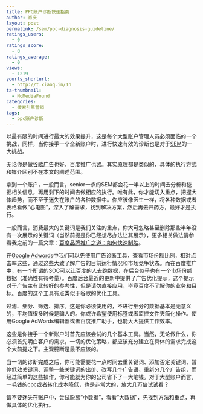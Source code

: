 ```yaml
---
title: PPC账户诊断快速指南
author: 肖庆
layout: post
permalink: /sem/ppc-diagnosis-guideline/
ratings_users:
  - 0
ratings_score:
  - 0
ratings_average:
  - 0
views:
  - 1219
yourls_shorturl:
  - http://t.xiaoq.in/1n
ta-thumbnail:
  - NoMediaFound
categories:
  - 搜索引擎营销
tags:
  - ppc账户诊断
---
```

以最有限的时间进行最大的效果提升，这是每个大型账户管理人员必须面临的一个挑战，同样，当你接手一个全新账户时，进行快速有效的诊断也是对于<span class='wp_keywordlink'><a href="http://blog.xiaoq.in/sem/" title="SEM搜索引擎营销" target="_blank">SEM</a></span>的一大挑战。

无论你是做<span class='wp_keywordlink'><a href="http://blog.xiaoq.in/google-adwords/" title="谷歌广告" target="_blank">谷歌广告</a></span>也好，百度推广也罢。其实原理都是类似的，具体的执行方式和媒介区别不在本文的阐述范围。

拿到一个账户，一般而言，senior一点的SEM都会花一半以上的时间去分析和挖掘相关信息，再用剩下的时间去做相应的执行。唯有此，你才能切入重点，把握大体趋势，而不至于迷失在账户的各种数据中。你应该像医生一样，将各种数据或者表格看做“心电图”，深入了解需求，找到解决方案，然后再去开药方，最好才是执行。

一般而言，消费最大的关键词是我们关注的重点，你大可忽略甚至删除那些半年没有一次展示的关键词（当然前提是你已经想尽办法让其展示），更多相关做法请参看我之前的一篇文章：<a title="百度品牌推广之道：如何快速制胜" href="http://xiaoq.in/sem-baidu/branding-with-baidu-speedy/" target="_blank">百度品牌推广之道：如何快速制胜</a>。

在<span class='wp_keywordlink'><a href="http://blog.xiaoq.in/google-adwords/" title="Google Adwords" target="_blank">Google Adwords</a></span>中我们可以先使用广告诊断工具，查看市场份额比例，相对点击率这些，通过这些大致了解广告的目前运行情况和市场竞争状态。而在百度推广中，有一个所谓的SOC可以让百度的人去跑数据，在后台似乎也有一个市场份额数据（准确性有待考量）。百度后台最近的更新中提供了广告优化提示，这个提示对于广告主有比较好的参考性，但是请勿直接应用，毕竟百度不了解你的业务和目标。百度的这个工具有点类似于谷歌的优化工具。

过滤、细分、筛选、排序。这是你必须使用的，不进行细分的数据基本是无意义的，平均值很多时候是骗人的。你或许希望使用标签或者监控文件夹简化操作。使用Google AdWords编辑器或者百度推广助手，也能大大提供工作效率。

这些是你接手一个新账户时首先应该尝试的几个基本工具。当然，无论做什么，你必须首先明白客户的需求，一切的优化策略，都应该充分建立在具体的需求完成这个大前提之下。主观臆断是最不应该的。

当一切的诊断完成之后，你可能需要花一点时间去重关键词、添加否定关键词、暂停低效关键词、调整一些关键词的出价、改写几个广告语、重新分几个广告组，而经过简单的这些操作，你可能就为你的公司省下了一大笔钱。对于大型账户而言，一毛钱的cpc或者转化成本降低，也是非常大的，放大几万倍试试看？

请不要迷失在账户中，尝试脱离“小数据”，看看“大数据”，先找到方法和重点，再做具体的优化执行。